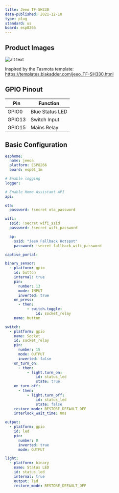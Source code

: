 ```yaml
---
title: Jeeo TF-SH330
date-published: 2021-12-10
type: plug
standard: us
board: esp8266
---
```


## Product Images

![alt text](/TF-SH330.jpg "Profile picture of device")

Inspired by the Tasmota template: https://templates.blakadder.com/jeeo_TF-SH330.html

## GPIO Pinout

| Pin    | Function                   |
| ------ | -------------------------- |
| GPIO0  | Blue Status LED            |
| GPIO13 | Switch Input               |
| GPIO15 | Mains Relay                |

## Basic Configuration

```yaml
esphome:
  name: jeeoa
  platform: ESP8266
  board: esp01_1m

# Enable logging
logger:

# Enable Home Assistant API
api:

ota:
  password: !secret ota_password

wifi:
  ssid: !secret wifi_ssid
  password: !secret wifi_password

  ap:
    ssid: "Jeeo Fallback Hotspot"
    password: !secret fallback_wifi_password

captive_portal:

binary_sensor:
  - platform: gpio
    id: button
    internal: true
    pin:
      number: 13
      mode: INPUT
      inverted: true
    on_press:
      - then:
          - switch.toggle:
              id: socket_relay
    name: button

switch:
  - platform: gpio
    name: Socket
    id: socket_relay
    pin:
      number: 15
      mode: OUTPUT
      inverted: false
    on_turn_on:
      - then:
          - light.turn_on:
              id: status_led
              state: true
    on_turn_off:
      - then:
          - light.turn_off:
              id: status_led
              state: false
    restore_mode: RESTORE_DEFAULT_OFF
    interlock_wait_time: 0ms

output:
  - platform: gpio
    id: led
    pin:
      number: 0
      inverted: true
      mode: OUTPUT

light:
  - platform: binary
    name: Status LED
    id: status_led
    internal: true
    output: led
    restore_mode: RESTORE_DEFAULT_OFF

```
